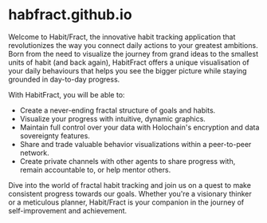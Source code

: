 # habfract.github.io
Welcome to Habit/Fract, the innovative habit tracking application that revolutionizes the way you connect daily actions to your greatest ambitions. Born from the need to visualize the journey from grand ideas to the smallest units of habit (and back again), HabitFract offers a unique visualisation of your daily behaviours that helps you see the bigger picture while staying grounded in day-to-day progress.

With HabitFract, you will be able to:

- Create a never-ending fractal structure of goals and habits.
- Visualize your progress with intuitive, dynamic graphics.
- Maintain full control over your data with Holochain's encryption and data sovereignty features.
- Share and trade valuable behavior visualizations within a peer-to-peer network.
- Create private channels with other agents to share progress with, remain accountable to, or help mentor others.

Dive into the world of fractal habit tracking and join us on a quest to make consistent progress towards our goals. Whether you're a visionary thinker or a meticulous planner, Habit/Fract is your companion in the journey of self-improvement and achievement.
